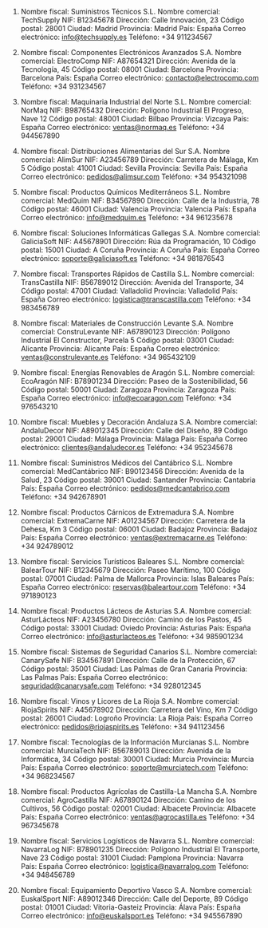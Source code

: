 1. Nombre fiscal: Suministros Técnicos S.L.
   Nombre comercial: TechSupply
   NIF: B12345678
   Dirección: Calle Innovación, 23
   Código postal: 28001
   Ciudad: Madrid
   Provincia: Madrid
   País: España
   Correo electrónico: info@techsupply.es
   Teléfono: +34 911234567

2. Nombre fiscal: Componentes Electrónicos Avanzados S.A.
   Nombre comercial: ElectroComp
   NIF: A87654321
   Dirección: Avenida de la Tecnología, 45
   Código postal: 08001
   Ciudad: Barcelona
   Provincia: Barcelona
   País: España
   Correo electrónico: contacto@electrocomp.com
   Teléfono: +34 931234567

3. Nombre fiscal: Maquinaria Industrial del Norte S.L.
   Nombre comercial: NorMaq
   NIF: B98765432
   Dirección: Polígono Industrial El Progreso, Nave 12
   Código postal: 48001
   Ciudad: Bilbao
   Provincia: Vizcaya
   País: España
   Correo electrónico: ventas@normaq.es
   Teléfono: +34 944567890

4. Nombre fiscal: Distribuciones Alimentarias del Sur S.A.
   Nombre comercial: AlimSur
   NIF: A23456789
   Dirección: Carretera de Málaga, Km 5
   Código postal: 41001
   Ciudad: Sevilla
   Provincia: Sevilla
   País: España
   Correo electrónico: pedidos@alimsur.com
   Teléfono: +34 954321098

5. Nombre fiscal: Productos Químicos Mediterráneos S.L.
   Nombre comercial: MedQuim
   NIF: B34567890
   Dirección: Calle de la Industria, 78
   Código postal: 46001
   Ciudad: Valencia
   Provincia: Valencia
   País: España
   Correo electrónico: info@medquim.es
   Teléfono: +34 961235678

6. Nombre fiscal: Soluciones Informáticas Gallegas S.A.
   Nombre comercial: GaliciaSoft
   NIF: A45678901
   Dirección: Rúa da Programación, 10
   Código postal: 15001
   Ciudad: A Coruña
   Provincia: A Coruña
   País: España
   Correo electrónico: soporte@galiciasoft.es
   Teléfono: +34 981876543

7. Nombre fiscal: Transportes Rápidos de Castilla S.L.
   Nombre comercial: TransCastilla
   NIF: B56789012
   Dirección: Avenida del Transporte, 34
   Código postal: 47001
   Ciudad: Valladolid
   Provincia: Valladolid
   País: España
   Correo electrónico: logistica@transcastilla.com
   Teléfono: +34 983456789

8. Nombre fiscal: Materiales de Construcción Levante S.A.
   Nombre comercial: ConstruLevante
   NIF: A67890123
   Dirección: Polígono Industrial El Constructor, Parcela 5
   Código postal: 03001
   Ciudad: Alicante
   Provincia: Alicante
   País: España
   Correo electrónico: ventas@construlevante.es
   Teléfono: +34 965432109

9. Nombre fiscal: Energías Renovables de Aragón S.L.
   Nombre comercial: EcoAragón
   NIF: B78901234
   Dirección: Paseo de la Sostenibilidad, 56
   Código postal: 50001
   Ciudad: Zaragoza
   Provincia: Zaragoza
   País: España
   Correo electrónico: info@ecoaragon.com
   Teléfono: +34 976543210

10. Nombre fiscal: Muebles y Decoración Andaluza S.A.
    Nombre comercial: AndaluDecor
    NIF: A89012345
    Dirección: Calle del Diseño, 89
    Código postal: 29001
    Ciudad: Málaga
    Provincia: Málaga
    País: España
    Correo electrónico: clientes@andaludecor.es
    Teléfono: +34 952345678

11. Nombre fiscal: Suministros Médicos del Cantábrico S.L.
    Nombre comercial: MedCantábrico
    NIF: B90123456
    Dirección: Avenida de la Salud, 23
    Código postal: 39001
    Ciudad: Santander
    Provincia: Cantabria
    País: España
    Correo electrónico: pedidos@medcantabrico.com
    Teléfono: +34 942678901

12. Nombre fiscal: Productos Cárnicos de Extremadura S.A.
    Nombre comercial: ExtremaCarne
    NIF: A01234567
    Dirección: Carretera de la Dehesa, Km 3
    Código postal: 06001
    Ciudad: Badajoz
    Provincia: Badajoz
    País: España
    Correo electrónico: ventas@extremacarne.es
    Teléfono: +34 924789012

13. Nombre fiscal: Servicios Turísticos Baleares S.L.
    Nombre comercial: BalearTour
    NIF: B12345679
    Dirección: Paseo Marítimo, 100
    Código postal: 07001
    Ciudad: Palma de Mallorca
    Provincia: Islas Baleares
    País: España
    Correo electrónico: reservas@baleartour.com
    Teléfono: +34 971890123

14. Nombre fiscal: Productos Lácteos de Asturias S.A.
    Nombre comercial: AsturLácteos
    NIF: A23456780
    Dirección: Camino de los Pastos, 45
    Código postal: 33001
    Ciudad: Oviedo
    Provincia: Asturias
    País: España
    Correo electrónico: info@asturlacteos.es
    Teléfono: +34 985901234

15. Nombre fiscal: Sistemas de Seguridad Canarios S.L.
    Nombre comercial: CanarySafe
    NIF: B34567891
    Dirección: Calle de la Protección, 67
    Código postal: 35001
    Ciudad: Las Palmas de Gran Canaria
    Provincia: Las Palmas
    País: España
    Correo electrónico: seguridad@canarysafe.com
    Teléfono: +34 928012345

16. Nombre fiscal: Vinos y Licores de La Rioja S.A.
    Nombre comercial: RiojaSpirits
    NIF: A45678902
    Dirección: Carretera del Vino, Km 7
    Código postal: 26001
    Ciudad: Logroño
    Provincia: La Rioja
    País: España
    Correo electrónico: pedidos@riojaspirits.es
    Teléfono: +34 941123456

17. Nombre fiscal: Tecnologías de la Información Murcianas S.L.
    Nombre comercial: MurciaTech
    NIF: B56789013
    Dirección: Avenida de la Informática, 34
    Código postal: 30001
    Ciudad: Murcia
    Provincia: Murcia
    País: España
    Correo electrónico: soporte@murciatech.com
    Teléfono: +34 968234567

18. Nombre fiscal: Productos Agrícolas de Castilla-La Mancha S.A.
    Nombre comercial: AgroCastilla
    NIF: A67890124
    Dirección: Camino de los Cultivos, 56
    Código postal: 02001
    Ciudad: Albacete
    Provincia: Albacete
    País: España
    Correo electrónico: ventas@agrocastilla.es
    Teléfono: +34 967345678

19. Nombre fiscal: Servicios Logísticos de Navarra S.L.
    Nombre comercial: NavarraLog
    NIF: B78901235
    Dirección: Polígono Industrial El Transporte, Nave 23
    Código postal: 31001
    Ciudad: Pamplona
    Provincia: Navarra
    País: España
    Correo electrónico: logistica@navarralog.com
    Teléfono: +34 948456789

20. Nombre fiscal: Equipamiento Deportivo Vasco S.A.
    Nombre comercial: EuskalSport
    NIF: A89012346
    Dirección: Calle del Deporte, 89
    Código postal: 01001
    Ciudad: Vitoria-Gasteiz
    Provincia: Álava
    País: España
    Correo electrónico: info@euskalsport.es
    Teléfono: +34 945567890
